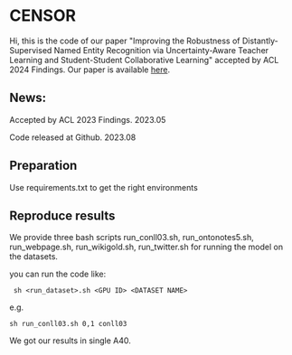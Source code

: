 # CENSOR

Hi, this is the code of our paper "Improving the Robustness of Distantly-Supervised Named Entity Recognition via Uncertainty-Aware Teacher Learning and Student-Student Collaborative Learning" accepted by ACL 2024 Findings. Our paper is available [here](https://aclanthology.org/2024.findings-acl.329/).

## News:

Accepted by ACL 2023 Findings. 2023.05

Code released at Github. 2023.08

## Preparation

Use requirements.txt to get the right environments

## Reproduce results

We provide three bash scripts run_conll03.sh, run_ontonotes5.sh, run_webpage.sh, run_wikigold.sh, run_twitter.sh for running the model on the datasets.

you can run the code like:

```
 sh <run_dataset>.sh <GPU ID> <DATASET NAME>
```


e.g.

```
sh run_conll03.sh 0,1 conll03
```


We got our results in single A40.
